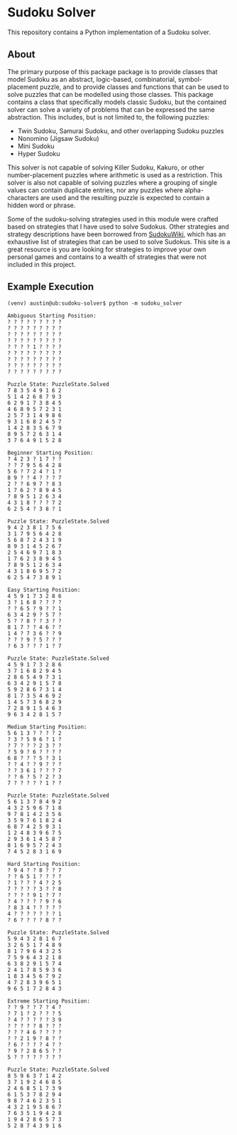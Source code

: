 # Sudoku Solver

This repository contains a Python implementation of a Sudoku solver.

## About

The primary purpose of this package package is to provide classes that model
Sudoku as an abstract, logic-based, combinatorial, symbol-placement puzzle,
and to provide classes and functions that can be used to solve puzzles that
can be modelled using those classes. This package contains a class that
specifically models classic Sudoku, but the contained solver can solve a
variety of problems that can be expressed the same abstraction. This includes,
but is not limited to, the following puzzles:

- Twin Sudoku, Samurai Sudoku, and other overlapping Sudoku puzzles
- Nonomino (Jigsaw Sudoku)
- Mini Sudoku
- Hyper Sudoku

This solver is not capable of solving Killer Sudoku, Kakuro, or other
number-placement puzzles where arithmetic is used as a restriction. This solver
is also not capable of solving puzzles where a grouping of single values can
contain duplicate entries, nor any puzzles where alpha-characters are used
and the resulting puzzle is expected to contain a hidden word or phrase.

Some of the sudoku-solving strategies used in this module were crafted based on
strategies that I have used to solve Sudokus. Other strategies and strategy
descriptions have been borrowed from
[SudokuWiki](https://www.sudokuwiki.org/Getting_Started), which has an
exhaustive list of strategies that can be used to solve Sudokus. This site is a
great resource is you are looking for strategies to improve your own personal
games and contains to a wealth of strategies that were not included in this
project.

## Example Execution

```
(venv) austin@ub:sudoku-solver$ python -m sudoku_solver

Ambiguous Starting Position:
? ? ? ? ? ? ? ? ? 
? ? ? ? ? ? ? ? ? 
? ? ? ? ? ? ? ? ? 
? ? ? ? ? ? ? ? ? 
? ? ? ? 1 ? ? ? ? 
? ? ? ? ? ? ? ? ? 
? ? ? ? ? ? ? ? ? 
? ? ? ? ? ? ? ? ? 
? ? ? ? ? ? ? ? ? 

Puzzle State: PuzzleState.Solved
7 8 3 5 4 9 1 6 2 
5 1 4 2 6 8 7 9 3 
6 2 9 1 7 3 8 4 5 
4 6 8 9 5 7 2 3 1 
2 5 7 3 1 4 9 8 6 
9 3 1 6 8 2 4 5 7 
1 4 2 8 3 5 6 7 9 
8 9 5 7 2 6 3 1 4 
3 7 6 4 9 1 5 2 8 

Beginner Starting Position:
? 4 2 3 ? 1 7 ? ? 
? ? 7 9 5 6 4 2 8 
5 6 ? 7 2 4 ? 1 ? 
8 9 ? ? 4 ? ? ? 7 
2 ? ? 6 9 7 ? 8 3 
1 7 6 2 ? 8 9 4 5 
? 8 9 5 1 2 6 3 4 
4 3 1 8 ? ? ? 7 2 
6 2 5 4 ? 3 8 ? 1 

Puzzle State: PuzzleState.Solved
9 4 2 3 8 1 7 5 6 
3 1 7 9 5 6 4 2 8 
5 6 8 7 2 4 3 1 9 
8 9 3 1 4 5 2 6 7 
2 5 4 6 9 7 1 8 3 
1 7 6 2 3 8 9 4 5 
7 8 9 5 1 2 6 3 4 
4 3 1 8 6 9 5 7 2 
6 2 5 4 7 3 8 9 1 

Easy Starting Position:
4 5 9 1 7 3 2 8 6 
3 ? 1 6 8 ? ? ? ? 
? ? 6 5 ? 9 ? ? 1 
6 3 4 2 9 ? 5 7 ? 
5 ? ? 8 ? ? 3 ? ? 
8 1 7 ? ? 4 6 ? ? 
1 4 ? 7 3 6 ? ? 9 
? ? ? 9 ? 5 ? ? ? 
? 6 3 ? ? ? 1 ? 7 

Puzzle State: PuzzleState.Solved
4 5 9 1 7 3 2 8 6 
3 7 1 6 8 2 9 4 5 
2 8 6 5 4 9 7 3 1 
6 3 4 2 9 1 5 7 8 
5 9 2 8 6 7 3 1 4 
8 1 7 3 5 4 6 9 2 
1 4 5 7 3 6 8 2 9 
7 2 8 9 1 5 4 6 3 
9 6 3 4 2 8 1 5 7 

Medium Starting Position:
5 6 1 3 ? ? ? ? 2 
? 3 ? 5 9 6 ? 1 ? 
? 7 ? ? ? 2 3 ? ? 
? 5 9 ? 6 ? ? ? ? 
6 8 ? ? ? 5 ? 3 1 
? ? 4 ? ? 9 ? ? ? 
? ? 3 6 1 ? ? ? 7 
? ? 6 ? 5 ? 2 ? 3 
7 ? ? ? ? ? 1 ? ? 

Puzzle State: PuzzleState.Solved
5 6 1 3 7 8 4 9 2 
4 3 2 5 9 6 7 1 8 
9 7 8 1 4 2 3 5 6 
3 5 9 7 6 1 8 2 4 
6 8 7 4 2 5 9 3 1 
1 2 4 8 3 9 6 7 5 
2 9 3 6 1 4 5 8 7 
8 1 6 9 5 7 2 4 3 
7 4 5 2 8 3 1 6 9 

Hard Starting Position:
? 9 4 ? ? 8 ? ? 7 
? ? 6 5 1 ? ? ? ? 
? 1 ? ? ? 4 ? 2 5 
7 ? ? ? ? 3 ? ? 8 
? ? ? ? 9 1 ? 7 ? 
? 4 ? ? ? ? 9 ? 6 
? 8 3 4 ? ? ? ? ? 
4 ? ? ? ? ? ? ? 1 
? 6 ? ? ? ? 8 ? ? 

Puzzle State: PuzzleState.Solved
5 9 4 3 2 8 1 6 7 
3 2 6 5 1 7 4 8 9 
8 1 7 9 6 4 3 2 5 
7 5 9 6 4 3 2 1 8 
6 3 8 2 9 1 5 7 4 
2 4 1 7 8 5 9 3 6 
1 8 3 4 5 6 7 9 2 
4 7 2 8 3 9 6 5 1 
9 6 5 1 7 2 8 4 3 

Extreme Starting Position:
? ? 9 ? ? 7 ? 4 ? 
? 7 1 ? 2 ? ? ? 5 
? 4 ? ? ? ? ? 3 9 
? ? ? ? ? 8 ? ? ? 
? ? ? 4 6 ? ? ? ? 
? ? 2 1 9 ? 8 ? ? 
? 6 ? ? ? ? 4 ? ? 
? 9 ? 2 8 6 5 ? ? 
5 ? ? ? ? ? ? ? ? 

Puzzle State: PuzzleState.Solved
8 5 9 6 3 7 1 4 2 
3 7 1 9 2 4 6 8 5 
2 4 6 8 5 1 7 3 9 
6 1 5 3 7 8 2 9 4 
9 8 7 4 6 2 3 5 1 
4 3 2 1 9 5 8 6 7 
7 6 3 5 1 9 4 2 8 
1 9 4 2 8 6 5 7 3 
5 2 8 7 4 3 9 1 6 
```
